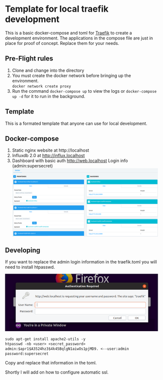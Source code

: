 # Template for local traefik development
This is a basic docker-compose and toml for [Traefik](https://docs.traefik.io/) to create a development environment. The applications in the compose file are just in place for proof of concept.  Replace them for your needs.

## Pre-Flight rules
1. Clone and change into the directory
2. You must create the docker network before bringing up the environment.  
`docker network create proxy`
3. Run the command `docker-compose up` to view the logs or `docker-compose up -d` for it to run in the background.

## Template
This is a formated template that anyone can use for local development.  

## Docker-compose
1. Static nginx website at http://localhost
2. Influxdb 2.0 at http://influx.localhost
3. Dashboard with basic auth http://web.localhost  Login info (admin:supersecret)
![dashboard](./assets/dashboard.png)
## Developing
If you want to replace the admin login information in the traefik.toml you will need to install htpasswd.  

![basic-auth](./assets/basicauth.png)

```
sudo apt-get install apache2-utils -y
htpasswd -nb <user> <secret_password>
admin:$apr1$A3524hz3$4k45BqlgN1aiwOs1pjMD9. <--user:admin password:supersecret
```
Copy and replace that information in the toml.  

Shortly I will add on how to configure automatic ssl.  
